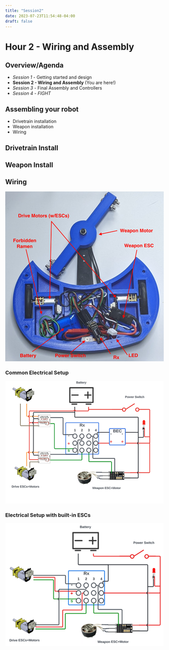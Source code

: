 ```yaml
---
title: "Session2"
date: 2023-07-23T11:54:48-04:00
draft: false
---
```


#  Hour 2 - Wiring and Assembly

## Overview/Agenda

* *Session 1* - Getting started and design 
* **Session 2 - Wiring and Assembly** (You are here!)
* *Session 3* - Final Assembly and Controllers
* *Session 4* - *FIGHT*

## Assembling your robot
* Drivetrain installation
* Weapon installation
* Wiring

## Drivetrain Install

## Weapon Install

## Wiring
![Wiring](images/assembly.png)

### Common Electrical Setup
![Basic Electrical Setup](images/genericelectrical.png)

### Electrical Setup with built-in ESCs
![Electrical Setup 2](images/level1electrical.png)